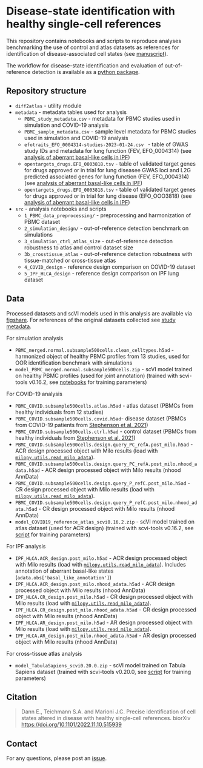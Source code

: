 # Disease-state identification with healthy single-cell references  

This repository contains notebooks and scripts to reproduce analyses benchmarking the use of control and atlas datasets as references for identification of disease-associated cell states (see [manuscript](https://doi.org/10.1101/2022.11.10.515939)).

The workflow for disease-state identification and evaluation of out-of-reference detection is available as a [python package](https://github.com/emdann/oor_benchmark). 

## Repository structure

- `diff2atlas` - utility module 
- `metadata` - metadata tables used for analysis
  - `PBMC_study_metadata.csv` - metadata for PBMC studies used in simulation and COVID-19 analysis
  - `PBMC_sample_metadata.csv` - sample level metadata for PBMC studies used in simulation and COVID-19 analysis
  - `efotraits_EFO_0004314-studies-2023-01-24.csv ` - table of GWAS study IDs and metadata for lung function (FEV, EFO_0004314) (see [analysis of aberrant basal-like cells in IPF]()) 
  -  `opentargets_drugs.EFO_0003818.tsv` - table of validated target genes for drugs approved or in trial for lung diseasee GWAS loci and L2G predicted associated genes for lung function (FEV, EFO_0004314) (see [analysis of aberrant basal-like cells in IPF]())
  - `opentargets_drugs.EFO_0003818.tsv` - table of validated target genes for drugs approved or in trial for lung disease (EFO_OOO3818) (see [analysis of aberrant basal-like cells in IPF]())
- `src` - analysis notebooks and scripts 
  - `1_PBMC_data_preprocessing/` - preprocessing and harmonization of PBMC dataset
  - `2_simulation_design/` - out-of-reference detection benchmark on simulations
  - `3_simulation_ctrl_atlas_size` - out-of-reference detection robustness to atlas and control dataset size
  - `3b_crosstissue_atlas` - out-of-reference detection robustness with tissue-matched or cross-tissue atlas
  - `4_COVID_design` - reference design comparison on COVID-19 dataset 
  - `5_IPF_HLCA_design` - reference design comparison on IPF lung dataset

## Data

Processed datasets and scVI models used in this analysis are available via [figshare](https://doi.org/10.6084/m9.figshare.21456645.v1). For references of the original datasets collected see [study metadata](https://github.com/MarioniLab/oor_design_reproducibility/blob/master/metadata/PBMC_study_metadata.csv). 

For simulation analysis
- `PBMC_merged.normal.subsample500cells.clean_celltypes.h5ad` - harmonized object of healthy PBMC profiles from 13 studies, used for OOR identification benchmark with simulations
- `model_PBMC_merged.normal.subsample500cells.zip` - scVI model trained on healthy PBMC profiles (used for joint annotation) (trained with scvi-tools v0.16.2, see [notebooks](https://github.com/MarioniLab/oor_design_reproducibility/blob/master/src/1_PBMC_data_preprocessing/20220601_PBMC_scVI.ipynb) for training parameters)

For COVID-19 analysis
- `PBMC_COVID.subsample500cells.atlas.h5ad` - atlas dataset (PBMCs from healthy individuals from 12 studies)
- `PBMC_COVID.subsample500cells.covid.h5ad`- disease dataset (PBMCs from COVID-19 patients from [Stephenson et al. 2021](https://www.nature.com/articles/s41591-021-01329-2))
- `PBMC_COVID.subsample500cells.ctrl.h5ad` - control dataset (PBMCs from healthy individuals from [Stephenson et al. 2021](https://www.nature.com/articles/s41591-021-01329-2))
- `PBMC_COVID.subsample500cells.design.query_PC_refA.post_milo.h5ad` - ACR design processed object with Milo results (load with [`milopy.utils.read_milo_adata`](https://milopy.readthedocs.io/en/latest/autoapi/milopy/utils/index.html#milopy.utils.read_milo_adata)).
- `PBMC_COVID.subsample500cells.design.query_PC_refA.post_milo.nhood_adata.h5ad` - ACR design processed object with Milo results (nhood AnnData)
- `PBMC_COVID.subsample500cells.design.query_P_refC.post_milo.h5ad` - CR design processed object with Milo results (load with [`milopy.utils.read_milo_adata`](https://milopy.readthedocs.io/en/latest/autoapi/milopy/utils/index.html#milopy.utils.read_milo_adata)).
- `PBMC_COVID.subsample500cells.design.query_P_refC.post_milo.nhood_adata.h5ad` - CR design processed object with Milo results (nhood AnnData)
- `model_COVID19_reference_atlas_scvi0.16.2.zip` - scVI model trained on atlas dataset (used for ACR design) (trained with scvi-tools v0.16.2, see [script](https://github.com/MarioniLab/oor_design_reproducibility/blob/master/src/4_COVID_design/COVID_train_references.py) for training parameters)

For IPF analysis
- `IPF_HLCA.ACR_design.post_milo.h5ad` - ACR design processed object with Milo results (load with [`milopy.utils.read_milo_adata`](https://milopy.readthedocs.io/en/latest/autoapi/milopy/utils/index.html#milopy.utils.read_milo_adata)). Includes annotation of aberrant basal-like states (`adata.obs['basal_like_annotation']`)
- `IPF_HLCA.ACR_design.post_milo.nhood_adata.h5ad` - ACR design processed object with Milo results (nhood AnnData)
- `IPF_HLCA.CR_design.post_milo.h5ad` - CR design processed object with Milo results (load with [`milopy.utils.read_milo_adata`](https://milopy.readthedocs.io/en/latest/autoapi/milopy/utils/index.html#milopy.utils.read_milo_adata)).
- `IPF_HLCA.CR_design.post_milo.nhood_adata.h5ad` - CR design processed object with Milo results (nhood AnnData)
- `IPF_HLCA.AR_design.post_milo.h5ad` - AR design processed object with Milo results (load with [`milopy.utils.read_milo_adata`](https://milopy.readthedocs.io/en/latest/autoapi/milopy/utils/index.html#milopy.utils.read_milo_adata)).
- `IPF_HLCA.AR_design.post_milo.nhood_adata.h5ad` - AR design processed object with Milo results (nhood AnnData)


For cross-tissue atlas analysis
- `model_TabulaSapiens_scvi0.20.0.zip` - scVI model trained on Tabula Sapiens dataset (trained with scvi-tools v0.20.0, see [script](https://github.com/MarioniLab/oor_design_reproducibility/blob/revision-1.0/src/3b_crosstissue_atlas/train_atlas.py) for training parameters)

## Citation

> Dann E., Teichmann S.A. and Marioni J.C. Precise identification of cell states altered in disease with healthy single-cell references. biorXiv https://doi.org/10.1101/2022.11.10.515939

## Contact

For any questions, please post an [issue](https://github.com/MarioniLab/oor_design_reproducibility/issues?q=is%3Aissue+is%3Aopen+sort%3Aupdated-desc).


